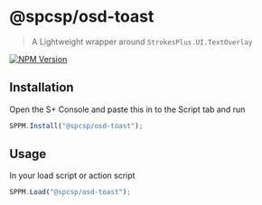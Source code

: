@spcsp/osd-toast
================

> A Lightweight wrapper around `StrokesPlus.UI.TextOverlay`

[![NPM Version][npm-image]][npm-url]

## Installation

Open the S+ Console and paste this in to the Script tab and run

```javascript
SPPM.Install("@spcsp/osd-toast");
```

## Usage

In your load script or action script

```javascript
SPPM.Load("@spcsp/osd-toast");
```

[npm-image]: https://img.shields.io/npm/v/@spcsp/osd-toast.svg
[npm-url]: https://www.npmjs.com/package/@spcsp/osd-toast

